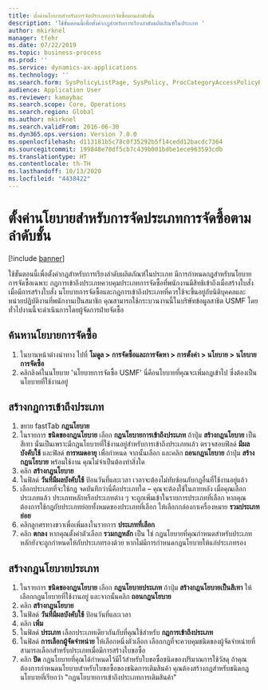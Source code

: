 ```yaml
---
title: ตั้งค่านโยบายสำหรับการจัดประเภทการจัดซื้อตามลำดับชั้น
description: 'ใช้ขั้นตอนนี้เพื่อตั้งค่ากฎสำหรับการเรียงลำดับผลิตภัณฑ์ในประเภท '
author: mkirknel
manager: tfehr
ms.date: 07/22/2019
ms.topic: business-process
ms.prod: ''
ms.service: dynamics-ax-applications
ms.technology: ''
ms.search.form: SysPolicyListPage, SysPolicy, ProcCategoryAccessPolicyRule, ProcCategoryPolicyRule, EcoResCategorySingleLookup
audience: Application User
ms.reviewer: kamaybac
ms.search.scope: Core, Operations
ms.search.region: Global
ms.author: mkirknel
ms.search.validFrom: 2016-06-30
ms.dyn365.ops.version: Version 7.0.0
ms.openlocfilehash: d113181b5c78c0f35292b5f14cedd12bacdc7364
ms.sourcegitcommit: 199848e78df5cb7c439b001bdbe1ece963593cdb
ms.translationtype: HT
ms.contentlocale: th-TH
ms.lasthandoff: 10/13/2020
ms.locfileid: "4438422"
---
```

# <a name="set-up-policies-for-procurement-category-hierarchies"></a>ตั้งค่านโยบายสำหรับการจัดประเภทการจัดซื้อตามลำดับชั้น

[!include [banner](../../includes/banner.md)]

ใช้ขั้นตอนนี้เพื่อตั้งค่ากฎสำหรับการเรียงลำดับผลิตภัณฑ์ในประเภท  มีการกำหนดกฎสำหรับนโยบายการจัดซื้อเฉพาะ กฎการเข้าถึงประเภทควบคุมประเภทการจัดซื้อที่พนักงานมีสิทธิเข้าถึงเมื่อสร้างใบสั่ง เมื่อมีการสร้างใบสั่ง นโยบายการจัดซื้อและกฎการเข้าถึงประเภทที่ควรใช้จะขึ้นอยู่กับนิติบุคคลและหน่วยปฏิบัติงานที่พนักงานเป็นสมาชิก คุณสามารถใช้กระบวนงานนี้ในบริษัทข้อมูลสาธิต USMF โดยทั่วไปงานนี้จะดำเนินการโดยผู้จัดการฝ่ายจัดซื้อ


## <a name="find-the-procurement-policy"></a>ค้นหานโยบายการจัดซื้อ
1. ในบานหน้าต่างนำทาง ไปที่ **โมดูล > การจัดซื้อและการจัดหา > การตั้งค่า > นโยบาย > นโยบายการจัดซื้อ**
2. คลิกลิงค์ในนโยบาย 'นโยบายการจัดซื้อ USMF' นี่คือนโยบายที่คุณจะเพิ่มกฎเข้าไป ซึ่งต้องเป็นนโยบายที่ใช้งานอยู่  

## <a name="create-a-category-access-rule"></a>สร้างกฎการเข้าถึงประเภท
1. ขยาย fastTab **กฎนโยบาย**
2. ในรายการ **ชนิดของกฎนโยบาย** เลือก **กฎนโยบายการเข้าถึงประเภท** ถ้าปุ่ม **สร้างกฎนโยบาย** เป็นสีเทา นั่นเป็นเพราะมีกฎนโยบายที่ใช้งานอยู่สำหรับการเข้าถึงประเภทแล้ว ตรวจสอบฟิลด์ **มีผลบังคับใช้** และฟิลด์ **การหมดอายุ** เพื่อกำหนด จากนั้นเลือก และคลิก **ถอนกฎนโยบาย** ถ้าปุ่ม **สร้างกฎนโยบาย** พร้อมใช้งาน คุณไม่จำเป็นต้องทำสิ่งใด  
3. คลิก **สร้างกฎนโยบาย**
4. ในฟิลด์ **วันที่มีผลบังคับใช้** ป้อนวันที่และเวลา เวลาจะต้องไม่ทับซ้อนกับกฎอื่นที่ใช้งานอยู่แล้ว  
5. เลือกประเภทที่จะใช้กฎ  จดบันทึกว่านี่คือประเภทใด – คุณจะต้องใช้ในภายหลัง เมื่อคุณเลือกประเภทแล้ว ประเภทหลักหรือประเภทต่าง ๆ จะถูกเพิ่มเข้าในรายการประเภทที่เลือก หากคุณต้องการใช้กฎกับประเภทย่อยทั้งหมดของประเภทที่เลือก ให้เลือกกล่องกาเครื่องหมาย **รวมประเภทย่อย**
6. คลิกลูกศรทางขวาเพื่อเพิ่มลงในรายการ **ประเภทที่เลือก**  
4. คลิก **ตกลง** หากคุณตั้งค่าตัวเลือก **รวมกฎหลัก** เป็น ใช่ กฎนโยบายที่คุณกำหนดสำหรับประเภทหลักยังจะถูกกำหนดให้กับประเภทรองด้วย หากไม่มีการกำหนดกฎนโยบายให้แก่ประเภทรอง

## <a name="create-a-category-policy-rule"></a>สร้างกฎนโยบายประเภท
1. ในรายการ **ชนิดของกฎนโยบาย** เลือก **กฎนโยบายประเภท** ถ้าปุ่ม **สร้างกฎนโยบายเป็นสีเทา** ให้เลือกกฎนโยบายที่ใช้งานอยู่ และจากนั้นคลิก **ถอนกฎนโยบาย**  
2. คลิก **สร้างกฎนโยบาย**
3. ในฟิลด์ **วันที่มีผลบังคับใช้** ป้อนวันที่และเวลา
4. คลิก **เพิ่ม**
5. ในฟิลด์ **ประเภท** เลือกประเภทเดียวกันกับที่คุณใช้สำหรับ **กฎการเข้าถึงประเภท**
6. ในฟิลด์ **การเลือกผู้จัดจำหน่าย** ให้เลือกหนึ่งตัวเลือก เลือกกฎที่จะควบคุมชนิดของผู้จัดจำหน่ายที่สามารถเลือกสำหรับประเภทเมื่อมีการสร้างใบขอซื้อ  
7. คลิก **ปิด** กฎนโยบายที่คุณได้กำหนดไว้มีไว้สำหรับใบขอซื้อชนิดของปริมาณการใช้วัสดุ  ถ้าคุณต้องการกำหนดนโยบายสำหรับใบขอซื้อของชนิดการเติมสินค้า คุณต้องสร้างกฎสำหรับชนิดกฎนโยบายที่เรียกว่า "กฎนโยบายการเข้าถึงประเภทการเติมสินค้า"  

